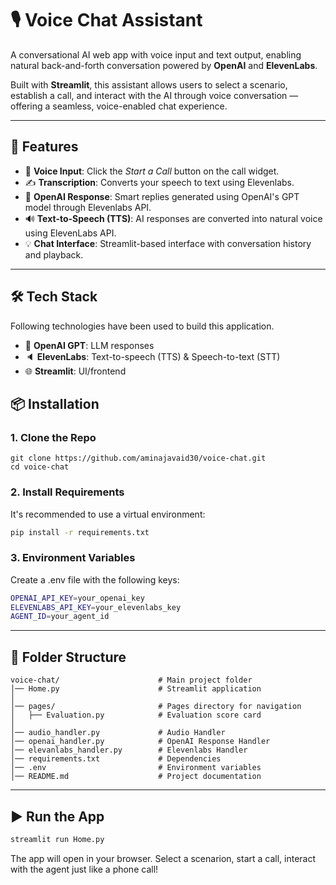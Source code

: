 # 🎙️ Voice Chat Assistant

A conversational AI web app with voice input and text output, enabling natural back-and-forth conversation powered by **OpenAI** and **ElevenLabs**.

Built with **Streamlit**, this assistant allows users to select a scenario, establish a call, and interact with the AI through voice conversation — offering a seamless, voice-enabled chat experience.

---

## 🚀 Features
- 🎤 **Voice Input**: Click the *Start a Call* button on the call widget.
- ✍️ **Transcription**: Converts your speech to text using Elevenlabs.
- 💬 **OpenAI Response**: Smart replies generated using OpenAI's GPT model through Elevenlabs API.
- 🔊 **Text-to-Speech (TTS)**: AI responses are converted into natural voice using ElevenLabs API.
- 💡 **Chat Interface**: Streamlit-based interface with conversation history and playback.

---

## 🛠️ Tech Stack
Following technologies have been used to build this application.
- 🧠 **OpenAI GPT**: LLM responses
- 🔈 **ElevenLabs**: Text-to-speech (TTS) & Speech-to-text (STT)
- 🌐 **Streamlit**: UI/frontend

## 📦 Installation
### 1. Clone the Repo
```
git clone https://github.com/aminajavaid30/voice-chat.git
cd voice-chat
```

### 2. Install Requirements
It's recommended to use a virtual environment:
```sh
pip install -r requirements.txt
```

### 3. Environment Variables
Create a .env file with the following keys:
```sh
OPENAI_API_KEY=your_openai_key
ELEVENLABS_API_KEY=your_elevenlabs_key
AGENT_ID=your_agent_id
```

---

## 📂 Folder Structure
```
voice-chat/                      # Main project folder
│── Home.py                      # Streamlit application
│
│── pages/                       # Pages directory for navigation
│   ├── Evaluation.py            # Evaluation score card
│
│── audio_handler.py             # Audio Handler
│── openai_handler.py            # OpenAI Response Handler
│── elevanlabs_handler.py        # Elevenlabs Handler
│── requirements.txt             # Dependencies
│── .env                         # Environment variables
│── README.md                    # Project documentation
```

---

## ▶️ Run the App
```sh
streamlit run Home.py
```
The app will open in your browser. Select a scenarion, start a call, interact with the agent just like a phone call!
